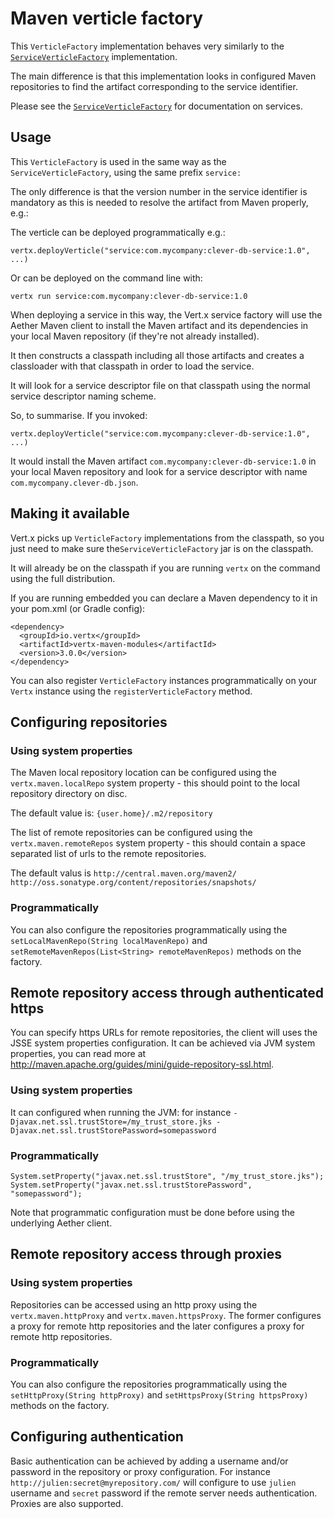 # Maven verticle factory

This `VerticleFactory` implementation behaves very similarly to the [`ServiceVerticleFactory`](https://github.com/vert-x3/vertx-service-factory) implementation.

The main difference is that this implementation looks in configured Maven repositories to find the artifact
corresponding to the service identifier.

Please see the [`ServiceVerticleFactory`](https://github.com/vert-x3/vertx-service-factory) for documentation on
 services.

## Usage

This `VerticleFactory` is used in the same way as the `ServiceVerticleFactory`, using the same prefix `service:`

The only difference is that the version number in the service identifier is mandatory as this is needed to resolve the artifact from
Maven properly, e.g.:

The verticle can be deployed programmatically e.g.:
    
    vertx.deployVerticle("service:com.mycompany:clever-db-service:1.0", ...)
        
Or can be deployed on the command line with:
  
    vertx run service:com.mycompany:clever-db-service:1.0

When deploying a service in this way, the Vert.x service factory will use the Aether Maven client to install the Maven
artifact and its dependencies in your local Maven repository (if they're not already installed).

It then constructs a classpath including all those artifacts and creates a classloader with that classpath in order to
load the service.

It will look for a service descriptor file on that classpath using the normal service descriptor naming scheme.

So, to summarise. If you invoked:

    vertx.deployVerticle("service:com.mycompany:clever-db-service:1.0", ...)

It would install the Maven artifact `com.mycompany:clever-db-service:1.0` in your local Maven repository and look
for a service descriptor with name `com.mycompany.clever-db.json`.


## Making it available    
    
Vert.x picks up `VerticleFactory` implementations from the classpath, so you just need to make sure the`ServiceVerticleFactory`
 jar is on the classpath.
    
It will already be on the classpath if you are running `vertx` on the command using the full distribution.

If you are running embedded you can declare a Maven dependency to it in your pom.xml (or Gradle config):

    <dependency>
      <groupId>io.vertx</groupId>
      <artifactId>vertx-maven-modules</artifactId>
      <version>3.0.0</version>
    </dependency>
    
You can also register `VerticleFactory` instances programmatically on your `Vertx` instance using the `registerVerticleFactory`
method.

## Configuring repositories

### Using system properties

The Maven local repository location can be configured using the `vertx.maven.localRepo` system property - this should
point to the local repository directory on disc.

The default value is: `{user.home}/.m2/repository`

The list of remote repositories can be configured using the `vertx.maven.remoteRepos` system property - this should
contain a space separated list of urls to the remote repositories.

The default valus is `http://central.maven.org/maven2/ http://oss.sonatype.org/content/repositories/snapshots/`

### Programmatically

You can also configure the repositories programmatically using the `setLocalMavenRepo(String localMavenRepo)` and 
`setRemoteMavenRepos(List<String> remoteMavenRepos)` methods on the factory.

## Remote repository access through authenticated https

You can specify https URLs for remote repositories, the client will uses the JSSE system properties
configuration. It can be achieved via JVM system properties, you can read more at http://maven.apache.org/guides/mini/guide-repository-ssl.html.

### Using system properties

It can configured when running the JVM: for instance `-Djavax.net.ssl.trustStore=/my_trust_store.jks -Djavax.net.ssl.trustStorePassword=somepassword`

### Programmatically

```
System.setProperty("javax.net.ssl.trustStore", "/my_trust_store.jks");
System.setProperty("javax.net.ssl.trustStorePassword", "somepassword");
```

Note that programmatic configuration must be done before using the underlying Aether client.

## Remote repository access through proxies

### Using system properties

Repositories can be accessed using an http proxy using the `vertx.maven.httpProxy` and `vertx.maven.httpsProxy`.
The former configures a proxy for remote http repositories and the later configures a proxy for remote http
 repositories.

### Programmatically

You can also configure the repositories programmatically using the `setHttpProxy(String httpProxy)` and
`setHttpsProxy(String httpsProxy)` methods on the factory.

## Configuring authentication

Basic authentication can be achieved by adding a username and/or password in the repository or proxy configuration.
For instance `http://julien:secret@myrepository.com/` will configure to use `julien` username and `secret` password if the
remote server needs authentication. Proxies are also supported.
